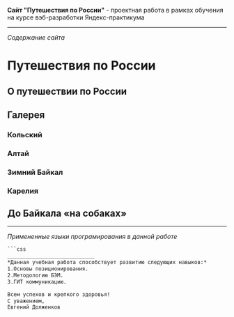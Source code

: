 **Сайт "Путешествия по России"**  - проектная работа в рамках обучения на курсе вэб-разработки Яндекс-практикума
_____________________
*Содержание сайта*
# Путешествия по России
## О путешествии по России
## Галерея
### Кольский
### Алтай
### Зимний Байкал
### Карелия
## До Байкала «на собаках»
____________________________
*Примененные языки програмирования в данной работе*  
```html
```css
____________________________
*Данная учебная работа способствует развитию следующих навыков:*
1.Основы позиционирования.
2.Методологию БЭМ.
3.ГИТ коммуникацию.

Всем успехов и крепкого здоровья!  
С уважением,  
Евгений Долженков
